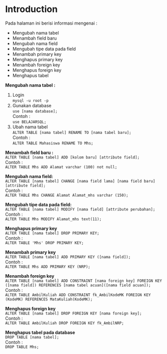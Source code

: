 # Introduction
Pada halaman ini berisi informasi mengenai :
- Mengubah nama tabel
- Menambah field baru
- Mengubah nama field
- Mengubah tipe data pada field
- Menambah primary key
- Menghapus primary key
- Menambah foreign key
- Menghapus foreign key
- Menghapus tabel

**Mengubah nama tabel :**
1. Login\
`mysql -u root -p`
2. Gunakan database\
`use [nama database];`\
Contoh :\
`use BELAJARSQL;`
3. Ubah nama tabel\
`ALTER TABLE [nama tabel] RENAME TO [nama tabel baru];`\
Contoh :\
`ALTER TABLE Mahasiswa RENAME TO Mhs;`

**Menambah field baru :**\
`ALTER TABLE [nama tabel] ADD [kolom baru] [attribute field];`\
Contoh :\
`ALTER TABLE Mhs ADD Alamat varchar (100) not null;`

**Mengubah nama field:**\
`ALTER TABLE [nama tabel] CHANGE [nama field lama] [nama field baru] [attribute field];`\
Contoh :\
`ALTER TABLE Mhs CHANGE Alamat Alamat_mhs varchar (150);`

**Mengubah tipe data pada field:**\
`ALTER TABLE [nama tabel] MODIFY [nama field] [attribute perubahan];`\
Contoh :\
`ALTER TABLE Mhs MODIFY Alamat_mhs text(11);`

**Menghapus primary key**\
`ALTER TABLE [nama tabel] DROP PRIMARY KEY;`\
Contoh :\
`ALTER TABLE 'Mhs' DROP PRIMARY KEY;`

**Menambah primary key**\
`ALTER TABLE [nama tabel] ADD PRIMARY KEY ([nama field]);`\
Contoh :\
`ALTER TABLE Mhs ADD PRIMARY KEY (NRP);`

**Menambah foreign key**\
`ALTER TABLE [nama tabel] ADD CONSTRAINT [nama foreign key] FOREIGN KEY ([nama field]) REFERENCES [nama tabel acuan]([nama field acuan]);`\
Contoh :\
`ALTER TABLE AmbilKuliah ADD CONSTRAINT fk_AmbilKodeMK FOREIGN KEY (KodeMK) REFERENCES MataKuliah(KodeMK);`

**Menghapus foreign key**\
`ALTER TABLE [nama tabel] DROP FOREIGN KEY [nama foreign key];`\
Contoh :\
`ALTER TABLE AmbilKuliah DROP FOREIGN KEY fk_AmbilNRP;`

**Menghapus tabel pada database**\
`DROP TABLE [nama tabel];`\
Contoh :\
`DROP TABLE Mhs;`
